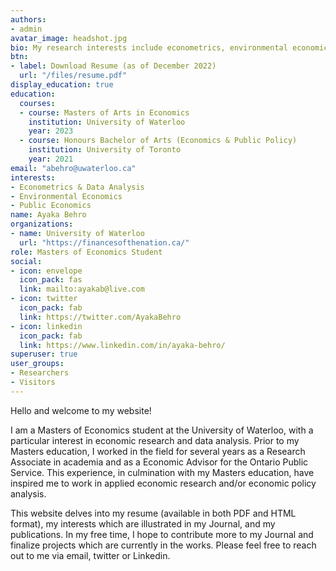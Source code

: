 ```yaml
---
authors:
- admin
avatar_image: headshot.jpg
bio: My research interests include econometrics, environmental economics and public economics.
btn:
- label: Download Resume (as of December 2022)
  url: "/files/resume.pdf"
display_education: true
education:
  courses:
  - course: Masters of Arts in Economics
    institution: University of Waterloo
    year: 2023
  - course: Honours Bachelor of Arts (Economics & Public Policy)
    institution: University of Toronto
    year: 2021
email: "abehro@uwaterloo.ca"
interests:
- Econometrics & Data Analysis
- Environmental Economics
- Public Economics
name: Ayaka Behro
organizations:
- name: University of Waterloo
  url: "https://financesofthenation.ca/"
role: Masters of Economics Student
social:
- icon: envelope
  icon_pack: fas
  link: mailto:ayakab@live.com
- icon: twitter
  icon_pack: fab
  link: https://twitter.com/AyakaBehro
- icon: linkedin
  icon_pack: fab
  link: https://www.linkedin.com/in/ayaka-behro/
superuser: true
user_groups:
- Researchers
- Visitors
---
```


Hello and welcome to my website!

I am a Masters of Economics student at the University of Waterloo, with a particular interest in economic research and data analysis. Prior to my Masters education, I worked in the field for several years as a Research Associate in academia and as a Economic Advisor for the Ontario Public Service. This experience, in culmination with my Masters education, have inspired me to work in applied economic research and/or economic policy analysis.

This website delves into my resume (available in both PDF and HTML format), my interests which are illustrated in my Journal, and my publications. In my free time, I hope to contribute more to my Journal and finalize projects which are currently in the works. Please feel free to reach out to me via email, twitter or Linkedin.
